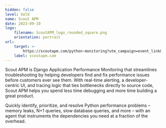 ```yaml
---
hidden: false
level: Gold
name: Scout APM
date: 2023-09-10
logo:
    filename: ScoutAPM_logo_rounded_square.png
    orientation: portrait
url:
    target: >-
        https://scoutapm.com/python-monitoring?utm_campaign=event_link&utm_medium=event&utm_source=djangocon
    label: scoutapm.com
---
```

Scout APM is Django Application Performance Monitoring that streamlines troubleshooting by helping developers find and fix performance issues before customers ever see them. With real-time alerting, a developer-centric UI, and tracing logic that ties bottlenecks directly to source code, Scout APM helps you spend less time debugging and more time building a great product.

Quickly identify, prioritize, and resolve Python performance problems – memory leaks, N+1 queries, slow database queries, and more – with an agent that instruments the dependencies you need at a fraction of the overhead.



